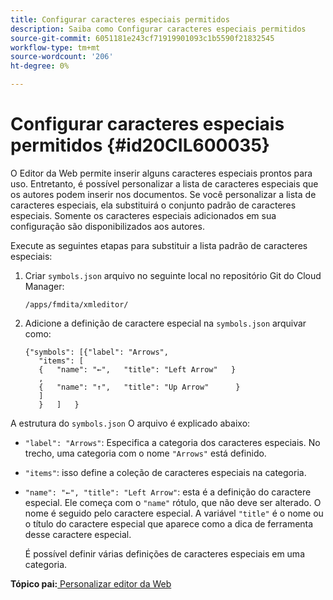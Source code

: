 ```yaml
---
title: Configurar caracteres especiais permitidos
description: Saiba como Configurar caracteres especiais permitidos
source-git-commit: 6051181e243cf71919901093c1b5590f21832545
workflow-type: tm+mt
source-wordcount: '206'
ht-degree: 0%

---
```



# Configurar caracteres especiais permitidos {#id20CIL600035}

O Editor da Web permite inserir alguns caracteres especiais prontos para uso. Entretanto, é possível personalizar a lista de caracteres especiais que os autores podem inserir nos documentos. Se você personalizar a lista de caracteres especiais, ela substituirá o conjunto padrão de caracteres especiais. Somente os caracteres especiais adicionados em sua configuração são disponibilizados aos autores.

Execute as seguintes etapas para substituir a lista padrão de caracteres especiais:

1. Criar `symbols.json` arquivo no seguinte local no repositório Git do Cloud Manager:

   ```
   /apps/fmdita/xmleditor/
   ```

1. Adicione a definição de caractere especial na `symbols.json` arquivar como:

   ```
   {"symbols": [{"label": "Arrows",
      "items": [
      {   "name": "←",   "title": "Left Arrow"   } 
      ,   
      {   "name": "↑",   "title": "Up Arrow"      } 
      ]   
      }   ]   }
   ```


A estrutura do `symbols.json` O arquivo é explicado abaixo:

- `"label": "Arrows"`: Especifica a categoria dos caracteres especiais. No trecho, uma categoria com o nome `"Arrows"` está definido.
- `"items"`: isso define a coleção de caracteres especiais na categoria.
- `"name": "←", "title": "Left Arrow"`: esta é a definição do caractere especial. Ele começa com o `"name"` rótulo, que não deve ser alterado. O nome é seguido pelo caractere especial. A variável `"title"` é o nome ou o título do caractere especial que aparece como a dica de ferramenta desse caractere especial.

  É possível definir várias definições de caracteres especiais em uma categoria.


**Tópico pai:**[ Personalizar editor da Web](conf-web-editor.md)

